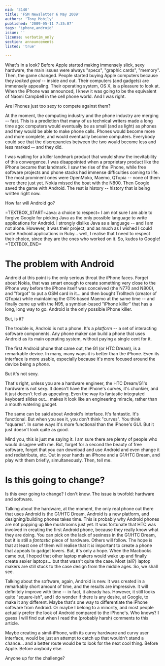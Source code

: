 ```yaml
---
nid: '3140'
title: 'FSM Newsletter 6 May 2009'
authors: 'Tony Mobily'
published: '2009-05-11 7:35:07'
tags: 'iphone,android'
issue: ''
license: verbatim_only
section: announcements
listed: 'true'

---
```

What's in a look? Before Apple started making immensely slick, sexy hardware, the main issues were always "specs", "graphic cards", "memory". Then, the game changed. People started buying Apple computers because they _looked good_ -- inside and out. Their computers (and gadgets) are immensely appealing. Their operating system, OS X, is a pleasure to look at. When the iPhone was announced, I knew it was going to be the equivalent of Naomi Campbell in the cell phone world. And I was right.

Are iPhones just too sexy to compete against them?

<!--break-->

At the moment, the computing industry and the phone industry are merging -- fast. This is a prediction that many of us technical writers made a long time ago: computers would eventually be as small (and as light) as phones and they would be able to make phone calls.  Phones would become more and more complete, and would eventually become computers. Everybody could see that the discrepancies between the two would become less and less marked -- and they did.

I was waiting for a killer landmark product that would show the inevitability of this convergence. I was disappointed when a proprietary product like the iPhone became that landmark. I saw the rise of the iPhone, while free software projects and phone stacks had immense difficulties coming to life. The most prominent ones were OpenMoko, Maemo, QTopia -- none of them were there just yet. Nokia missed the boat with the N800. Then Google saved the game with Android. The rest is history -- history that is being written right now.

How far will Android go?

=TEXTBOX_START=Java: a choice to respect=
I am not sure I am able to forgive Google for picking Java as the only possible language to write applications for Android. I strongly dislike Java as a language -- and I am not alone. However, it was their project, and as much as I wished I could write Android applications in Ruby... well, I realise that I need to respect their choice, since they are the ones who worked on it. So, kudos to Google!
=TEXTBOX_END=

# The problem with Android

Android at this point is the only serious threat the iPhone faces.  Forget about Nokia, that was smart enough to create something very close to the iPhone way before the iPhone itself was conceived (the N770 and N800), and "forgot" to put a GSM card in it... and then bought Trolltech (creator of QTopia) while maintaining the GTK-based Maemo at the same time -- and finally came up with the N95, a symbian-based "iPhone killer" that has a long, long way to go.  Android is the only possible iPhone killer.

But, is it?

The trouble is, Android is not a phone. It's a _platform_ -- a set of interacting software components. Any phone maker can build a phone that uses Android as its main operating system, without paying a single cent for it.

The first Android phone that came out, the G1 (or HTC Dream), is a remarkable device. In many, many ways it is better than the iPhone. Even its interface is more usable, especially because it's more focused around the device being a _phone_.

But it's not sexy.

That's right, unless you are a hardware engineer, the HTC Dream/G1's hardware is not sexy. It doesn't have the iPhone's curves, it's chunkier, and it just doesn't feel as appealing. Even the way its fantastic integrated keyboard slides out... makes it look like an engineering miracle, rather than a mouth watering gadget.

The same can be said about Android's interface. It's fantastic. It's functional. But when you see it, you don't think "curves". You think "squares". In some ways it's more functional than the iPhone's GUI.  But it just doesn't look quite as good.

Mind you, this is just me saying it. I am sure there are plenty of people who would disagree with me. But, forget for a second the beauty of free software, forget that you can download and use Android and even change it and redistribute, etc. Out in your hands an iPhone and a G1/HTC Dream, and play with them briefly, simultaneously. Then, tell me.

# Is this going to change?

Is this ever going to change? I don't know. The issue is twofold: hardware and software.

Talking about the hardware, at the moment, the only real phone out there that uses Android is the G1/HTC Dream. Android is a new platform, and designing/building phones takes time. This is probably why Android phones are not popping up like mushrooms just yet. It was fortunate that HTC was involved in creating the first Android phone, because they really know what they are doing. You can pick on the lack of sexiness in the G1/HTC Dream, but it is still a _fantastic_ piece of hardware. Others will follow. The hope is that at least one of them will realise that it _is_ important to create a phone that appeals to gadget lovers. But, it's only a hope. When the Macbooks came out, I hoped that other laptop makers would wake up and finally create sexier laptops... but that wasn't quite the case. Most (all?) laptop makers are still stuck to the case design from the middle ages. So, we shall see.

Talking about the software, again, Android is new. It was created in a remarkably short amount of time, and the results are impressive. It will definitely improve with time -- in fact, it already has. However, it still looks quite "square-ish", and I do wonder if there is any desire, at Google, to make it any different. Maybe that's one way to differentiate the iPhone software from Android. Or maybe I belong to a minority, and most people actually prefer the look of Android compared to the iPhone's. Who knows? I guess I will find out when I read the (probably harsh) comments to this article.

Maybe creating a simil-iPhone, with its curvy hardware and curvy user interface, would be just an attempt to catch up that wouldn't stand a chance... and a better route would be to look for the next cool thing.  Before Apple. Before anybody else.

Anyone up for the challenge?
